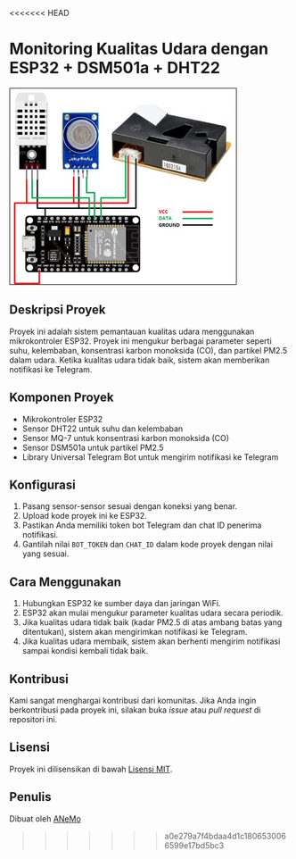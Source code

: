 <<<<<<< HEAD
# Monitoring Kualitas Udara dengan ESP32 + DSM501a + DHT22

![ESP32](https://github.com/Anemo27/Sistem_Monitoring_Udara/blob/main/Skema.png)

## Deskripsi Proyek
Proyek ini adalah sistem pemantauan kualitas udara menggunakan mikrokontroler ESP32. Proyek ini mengukur berbagai parameter seperti suhu, kelembaban, konsentrasi karbon monoksida (CO), dan partikel PM2.5 dalam udara. Ketika kualitas udara tidak baik, sistem akan memberikan notifikasi ke Telegram.

## Komponen Proyek
- Mikrokontroler ESP32
- Sensor DHT22 untuk suhu dan kelembaban
- Sensor MQ-7 untuk konsentrasi karbon monoksida (CO)
- Sensor DSM501a untuk partikel PM2.5
- Library Universal Telegram Bot untuk mengirim notifikasi ke Telegram

## Konfigurasi
1. Pasang sensor-sensor sesuai dengan koneksi yang benar.
2. Upload kode proyek ini ke ESP32.
3. Pastikan Anda memiliki token bot Telegram dan chat ID penerima notifikasi.
4. Gantilah nilai `BOT_TOKEN` dan `CHAT_ID` dalam kode proyek dengan nilai yang sesuai.

## Cara Menggunakan
1. Hubungkan ESP32 ke sumber daya dan jaringan WiFi.
2. ESP32 akan mulai mengukur parameter kualitas udara secara periodik.
3. Jika kualitas udara tidak baik (kadar PM2.5 di atas ambang batas yang ditentukan), sistem akan mengirimkan notifikasi ke Telegram.
4. Jika kualitas udara membaik, sistem akan berhenti mengirim notifikasi sampai kondisi kembali tidak baik.

## Kontribusi
Kami sangat menghargai kontribusi dari komunitas. Jika Anda ingin berkontribusi pada proyek ini, silakan buka *issue* atau *pull request* di repositori ini.

## Lisensi
Proyek ini dilisensikan di bawah [Lisensi MIT](LICENSE).

## Penulis
Dibuat oleh [ANeMo](https://github.com/Anemo27)

>>>>>>> a0e279a7f4bdaa4d1c1806530066599e17bd5bc3
